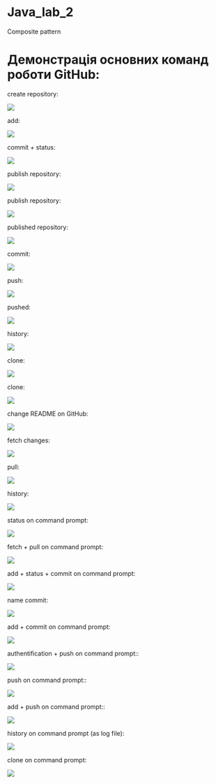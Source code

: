 # Java_lab_2
 Composite pattern
 
 # Демонстрація основних команд роботи GitHub: #
 
 
 
 
 
 create repository:
 
 ![](1.png)
 
 
add: 

 ![](2.png)
 
 
 commit + status:
 
 ![](3.png)
  
  
  publish repository:
  
 ![](4.png)
 
 publish repository:
 
 ![](5.png)
 
 published repository:
 
 ![](6.png)
 
 commit:
 
 ![](7.png)
 
 push:
 
 ![](8.png)
 
 pushed:
 
 ![](9.png)
 
 history:
 
 ![](10.png)
 
 clone:
 
 ![](11.png)
 
 clone:
 
 ![](12.png)
 
 change README on GitHub:
 
 ![](13.png)
 
 fetch changes:
 
 ![](14.png)
 
 pull:
 
 ![](15.png)
 
 history:
 
 ![](16.png)
 
 
 status on command prompt:
 
 ![](17.png)
 
 fetch + pull on command prompt:
 
 ![](18.png)
 
 add + status + commit on command prompt:
 
 ![](19.png)
 
 name commit:
 
 ![](20.png)
 
 add + commit on command prompt:
 
 ![](21.png)
 
 authentification + push on command prompt::
 
 ![](22.png)
 
 push on command prompt::
 
 ![](23.png)

add + push on command prompt::

 ![](24.png)
 
 history on command prompt (as log file):
 
 ![](25.png)
 
 clone on command prompt:
 
 ![](26.png)
